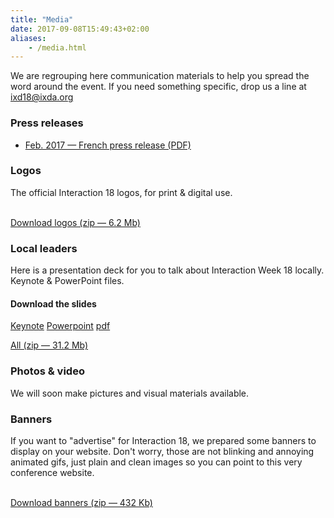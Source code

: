 ```yaml
---
title: "Media"
date: 2017-09-08T15:49:43+02:00
aliases:
    - /media.html
---
```

We are regrouping here communication materials to help you spread the word around the event. If you need something specific, drop us a line at <a href="mailto:ixd18@ixda.org">ixd18@ixda.org</a>
<div class="spacer-t-b bordered-top"></div>
<h3><strong>Press releases</strong></h3>
<ul>
  <li>
    <a href="pdf/Interaction-18_press-release_FR.pdf" target="_blank">Feb. 2017 — French press release (PDF)</a>
  </li>
</ul>
<div class="spacer-t-b bordered-top"></div>
<h3><strong>Logos</strong></h3>
<p>The official Interaction&nbsp;18 logos, for print & digital use.</p>
<br />
<a href="download/Interaction-18_logos.zip" target="_blank" class="button">Download logos (zip — 6.2 Mb)</a>
<div class="spacer-t-b bordered-top"></div>
<h3><strong>Local leaders</strong></h3>
<p>Here is a presentation deck for you to talk about Interaction&nbsp;Week&nbsp;18 locally. Keynote & PowerPoint files.</p>
<h4>Download the slides</h4>
<p>
  <a href="/download/Interaction-Week-18_LocalLeader_kit.key" target="_blank" class="button button-secondary">Keynote</a>
  <a href="/download/Interaction-Week-18_LocalLeader_kit.pptx" target="_blank" class="button button-secondary">Powerpoint</a>
  <a href="/download/Interaction-Week-18_LocalLeader_kit.pdf" target="_blank" class="button button-secondary">pdf</a>
</p>
<p>
  <a href="/download/Interaction-Week-18_LocalLeader_kit.zip" target="_blank" class="button">All (zip — 31.2 Mb)</a>
</p>
<div class="spacer-t-b bordered-top"></div>
<h3><strong>Photos & video</strong></h3>
<p>We will soon make pictures and visual materials available.</p>
<div class="spacer-t-b bordered-top"></div>
<h3><strong>Banners</strong></h3>
<p>If you want to "advertise" for Interaction&nbsp;18, we prepared some banners to display on your website. Don't worry, those are not blinking and annoying animated gifs, just plain and clean images so you can point to this very conference website.</p>
<br />
<a href="download/Interaction-18_banners.zip" target="_blank" class="button">Download banners (zip — 432 Kb)</a>

